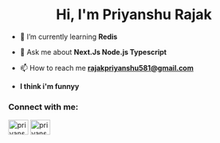 <h1 align="center">Hi, I'm Priyanshu Rajak</h1>

- 🌱 I’m currently learning **Redis**

- 💬 Ask me about **Next.Js Node.js Typescript**

- 📫 How to reach me **rajakpriyanshu581@gmail.com**

- **I think i'm funnyy**

<h3 align="left">Connect with me:</h3>
<p align="left">
<a href="https://twitter.com/priyanshu_x7" target="blank"><img align="center" src="https://raw.githubusercontent.com/rahuldkjain/github-profile-readme-generator/master/src/images/icons/Social/twitter.svg" alt="priyanshu_x7" height="30" width="40" /></a>
<a href="https://linkedin.com/in/priyanshu rajak" target="blank"><img align="center" src="https://raw.githubusercontent.com/rahuldkjain/github-profile-readme-generator/master/src/images/icons/Social/linked-in-alt.svg" alt="priyanshu rajak" height="30" width="40" /></a>
</p>



